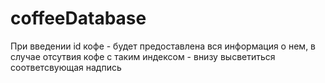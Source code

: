 # coffeeDatabase
При введении id кофе - будет предоставлена вся информация о нем, в случае отсутвия кофе с таким индексом - внизу высветиться соответсвующая надпись
